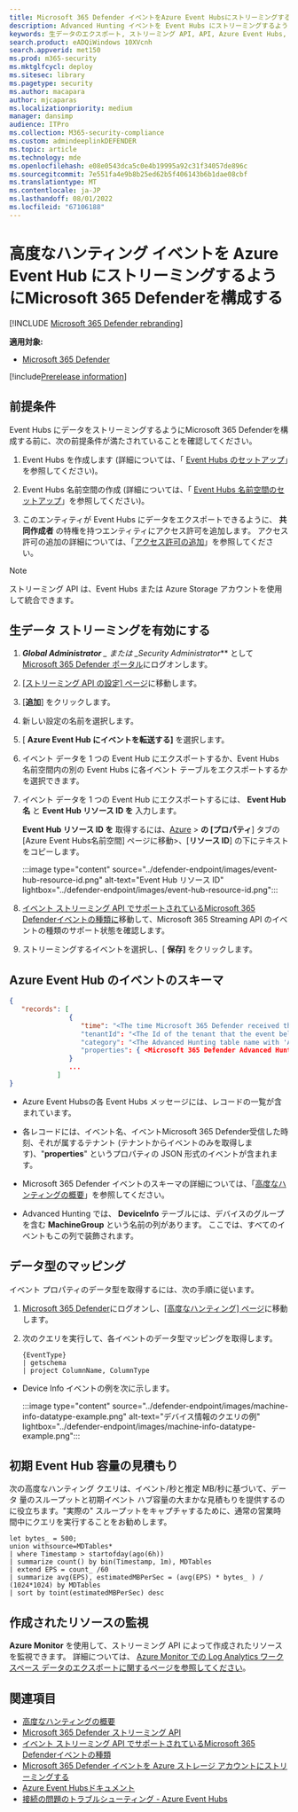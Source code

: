 ```yaml
---
title: Microsoft 365 Defender イベントをAzure Event Hubsにストリーミングする
description: Advanced Hunting イベントを Event Hubs にストリーミングするようにMicrosoft 365 Defenderを構成する方法について説明します。
keywords: 生データのエクスポート, ストリーミング API, API, Azure Event Hubs, Azure Storage, ストレージ アカウント, Advanced Hunting, 生データ共有
search.product: eADQiWindows 10XVcnh
search.appverid: met150
ms.prod: m365-security
ms.mktglfcycl: deploy
ms.sitesec: library
ms.pagetype: security
ms.author: macapara
author: mjcaparas
ms.localizationpriority: medium
manager: dansimp
audience: ITPro
ms.collection: M365-security-compliance
ms.custom: admindeeplinkDEFENDER
ms.topic: article
ms.technology: mde
ms.openlocfilehash: e08e0543dca5c0e4b19995a92c31f34057de896c
ms.sourcegitcommit: 7e551fa4e9b8b25ed62b5f406143b6b1dae08cbf
ms.translationtype: MT
ms.contentlocale: ja-JP
ms.lasthandoff: 08/01/2022
ms.locfileid: "67106188"
---
```

# <a name="configure-microsoft-365-defender-to-stream-advanced-hunting-events-to-your-azure-event-hub"></a>高度なハンティング イベントを Azure Event Hub にストリーミングするようにMicrosoft 365 Defenderを構成する

[!INCLUDE [Microsoft 365 Defender rebranding](../../includes/microsoft-defender.md)]

**適用対象:**
- [Microsoft 365 Defender](https://go.microsoft.com/fwlink/?linkid=2118804)

[!include[Prerelease information](../../includes/prerelease.md)]

## <a name="prerequisites"></a>前提条件

Event Hubs にデータをストリーミングするようにMicrosoft 365 Defenderを構成する前に、次の前提条件が満たされていることを確認してください。

1. Event Hubs を作成します (詳細については、「 [Event Hubs のセットアップ](configure-event-hub.md#set-up-event-hubs)」を参照してください)。

2. Event Hubs 名前空間の作成 (詳細については、「 [Event Hubs 名前空間のセットアップ](configure-event-hub.md#set-up-event-hubs-namespace)」を参照してください)。

3. このエンティティが Event Hubs にデータをエクスポートできるように、 **共同作成者** の特権を持つエンティティにアクセス許可を追加します。 アクセス許可の追加の詳細については、「[アクセス許可の追加](configure-event-hub.md#add-permissions)」を参照してください。

> [!NOTE]
> ストリーミング API は、Event Hubs または Azure Storage アカウントを使用して統合できます。

## <a name="enable-raw-data-streaming"></a>生データ ストリーミングを有効にする

1. ***Global Administrator** _ または _*_Security Administrator_** として <a href="https://go.microsoft.com/fwlink/p/?linkid=2077139" target="_blank">Microsoft 365 Defender ポータル</a>にログオンします。

2. [[ストリーミング API の設定] ページ](https://security.microsoft.com/settings/mtp_settings/raw_data_export)に移動します。

3. [**追加**] をクリックします。

4. 新しい設定の名前を選択します。

5. [ **Azure Event Hub にイベントを転送する]** を選択します。

6. イベント データを 1 つの Event Hub にエクスポートするか、Event Hubs 名前空間内の別の Event Hubs に各イベント テーブルをエクスポートするかを選択できます。

7. イベント データを 1 つの Event Hub にエクスポートするには、 **Event Hub 名** と **Event Hub リソース ID を** 入力します。

   **Event Hub リソース ID を** 取得するには、[Azure](https://ms.portal.azure.com/) > **の [プロパティ**] タブの [Azure Event Hubs名前空間] ページに移動>、[**リソース ID**] の下にテキストをコピーします。

   :::image type="content" source="../defender-endpoint/images/event-hub-resource-id.png" alt-text="Event Hub リソース ID" lightbox="../defender-endpoint/images/event-hub-resource-id.png":::

8. [イベント ストリーミング API でサポートされているMicrosoft 365 Defenderイベントの種類に](supported-event-types.md)移動して、Microsoft 365 Streaming API のイベントの種類のサポート状態を確認します。

9. ストリーミングするイベントを選択し、[ **保存]** をクリックします。

## <a name="the-schema-of-the-events-in-azure-event-hub"></a>Azure Event Hub のイベントのスキーマ

```JSON
{
   "records": [
               {
                  "time": "<The time Microsoft 365 Defender received the event>"
                  "tenantId": "<The Id of the tenant that the event belongs to>"
                  "category": "<The Advanced Hunting table name with 'AdvancedHunting-' prefix>"
                  "properties": { <Microsoft 365 Defender Advanced Hunting event as Json> }
               }
               ...
            ]
}
```

- Azure Event Hubsの各 Event Hubs メッセージには、レコードの一覧が含まれています。

- 各レコードには、イベント名、イベントMicrosoft 365 Defender受信した時刻、それが属するテナント (テナントからイベントのみを取得します)、"**properties**" というプロパティの JSON 形式のイベントが含まれます。

- Microsoft 365 Defender イベントのスキーマの詳細については、「[高度なハンティングの概要](advanced-hunting-overview.md)」を参照してください。

- Advanced Hunting では、 **DeviceInfo** テーブルには、デバイスのグループを含む **MachineGroup** という名前の列があります。 ここでは、すべてのイベントもこの列で装飾されます。

## <a name="data-types-mapping"></a>データ型のマッピング

イベント プロパティのデータ型を取得するには、次の手順に従います。

1. <a href="https://go.microsoft.com/fwlink/p/?linkid=2077139" target="_blank">Microsoft 365 Defender</a>にログオンし、[[高度なハンティング] ページ](https://security.microsoft.com/hunting-package)に移動します。

2. 次のクエリを実行して、各イベントのデータ型マッピングを取得します。

   ```kusto
   {EventType}
   | getschema
   | project ColumnName, ColumnType
   ```

- Device Info イベントの例を次に示します。

  :::image type="content" source="../defender-endpoint/images/machine-info-datatype-example.png" alt-text="デバイス情報のクエリの例" lightbox="../defender-endpoint/images/machine-info-datatype-example.png":::

## <a name="estimating-initial-event-hub-capacity"></a>初期 Event Hub 容量の見積もり
次の高度なハンティング クエリは、イベント/秒と推定 MB/秒に基づいて、データ 量のスループットと初期イベント ハブ容量の大まかな見積もりを提供するのに役立ちます。"実際の" スループットをキャプチャするために、通常の営業時間中にクエリを実行することをお勧めします。
 
```kusto 
let bytes_ = 500;
union withsource=MDTables*
| where Timestamp > startofday(ago(6h))
| summarize count() by bin(Timestamp, 1m), MDTables
| extend EPS = count_ /60
| summarize avg(EPS), estimatedMBPerSec = (avg(EPS) * bytes_ ) / (1024*1024) by MDTables
| sort by toint(estimatedMBPerSec) desc
```

## <a name="monitoring-created-resources"></a>作成されたリソースの監視

**Azure Monitor** を使用して、ストリーミング API によって作成されたリソースを監視できます。 詳細については、 [Azure Monitor での Log Analytics ワークスペース データのエクスポートに関するページを参照してください](/azure/azure-monitor/logs/logs-data-export)。 

## <a name="related-topics"></a>関連項目

- [高度なハンティングの概要](advanced-hunting-overview.md)
- [Microsoft 365 Defender ストリーミング API](streaming-api.md)
- [イベント ストリーミング API でサポートされているMicrosoft 365 Defenderイベントの種類](supported-event-types.md)
- [Microsoft 365 Defender イベントを Azure ストレージ アカウントにストリーミングする](streaming-api-storage.md)
- [Azure Event Hubsドキュメント](/azure/event-hubs/)
- [接続の問題のトラブルシューティング - Azure Event Hubs](/azure/event-hubs/troubleshooting-guide)
